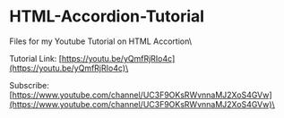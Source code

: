 # HTML-Accordion-Tutorial
Files for my Youtube Tutorial on HTML Accortion\


Tutorial Link: [https://youtu.be/yQmfRjRIo4c](https://youtu.be/yQmfRjRIo4c)\


Subscribe: [https://www.youtube.com/channel/UC3F9OKsRWvnnaMJ2XoS4GVw](https://www.youtube.com/channel/UC3F9OKsRWvnnaMJ2XoS4GVw)\
